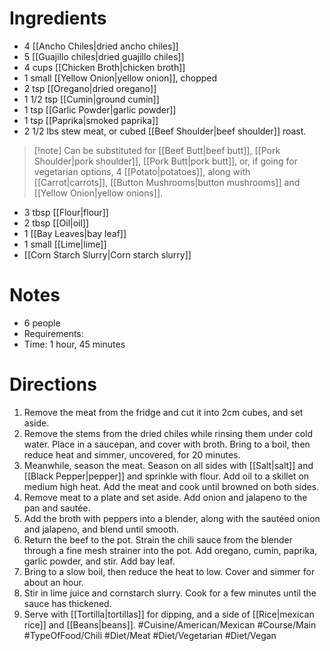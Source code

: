 # Ingredients
- 4 [[Ancho Chiles|dried ancho chiles]]
- 5 [[Guajillo chiles|dried guajillo chiles]]
- 4 cups [[Chicken Broth|chicken broth]]
- 1 small [[Yellow Onion|yellow onion]], chopped
- 2 tsp [[Oregano|dried oregano]]
- 1 1/2 tsp [[Cumin|ground cumin]]
- 1 tsp [[Garlic Powder|garlic powder]]
- 1 tsp [[Paprika|smoked paprika]]
- 2 1/2 lbs stew meat, or cubed [[Beef Shoulder|beef shoulder]] roast.
> [!note] Can be substituted for [[Beef Butt|beef butt]], [[Pork Shoulder|pork shoulder]], [[Pork Butt|pork butt]], or, if going for vegetarian options, 4 [[Potato|potatoes]], along with [[Carrot|carrots]], [[Button Mushrooms|button mushrooms]] and [[Yellow Onion|yellow onions]].
- 3 tbsp [[Flour|flour]]
- 2 tbsp [[Oil|oil]]
- 1 [[Bay Leaves|bay leaf]]
- 1 small [[Lime|lime]]
- [[Corn Starch Slurry|Corn starch slurry]]
# Notes
- 6 people
- Requirements: 
- Time: 1 hour, 45 minutes
# Directions
1. Remove the meat from the fridge and cut it into 2cm cubes, and set aside.
2. Remove the stems from the dried chiles while rinsing them under cold water. Place in a saucepan, and cover with broth. Bring to a boil, then reduce heat and simmer, uncovered, for 20 minutes.
3. Meanwhile, season the meat. Season on all sides with [[Salt|salt]] and [[Black Pepper|pepper]] and sprinkle with flour. Add oil to a skillet on medium high heat. Add the meat and cook until browned on both sides. 
4. Remove meat to a plate and set aside. Add onion and jalapeno to the pan and sautée.
5. Add the broth with peppers into a blender, along with the sautéed onion and jalapeno, and blend until smooth.
6. Return the beef to the pot. Strain the chili sauce from the blender through a fine mesh strainer into the pot. Add oregano, cumin, paprika, garlic powder, and stir. Add bay leaf.
7. Bring to a slow boil, then reduce the heat to low. Cover and simmer for about an hour.
8. Stir in lime juice and cornstarch slurry. Cook for a few minutes until the sauce has thickened.
9. Serve with [[Tortilla|tortillas]] for dipping, and a side of [[Rice|mexican rice]] and [[Beans|beans]].
 #Cuisine/American/Mexican #Course/Main #TypeOfFood/Chili #Diet/Meat #Diet/Vegetarian #Diet/Vegan 